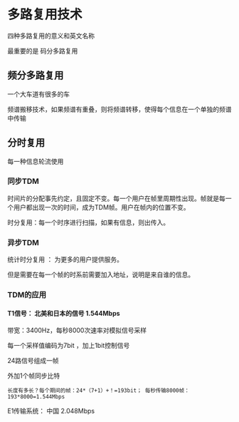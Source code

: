 # 多路复用技术
四种多路复用的意义和英文名称

最重要的是 码分多路复用

## 频分多路复用
一个大车道有很多的车

频谱搬移技术，如果频谱有重叠，则将频谱转移，使得每个信息在一个单独的频谱中传输

## 分时复用
每一种信息轮流使用

### 同步TDM
时间片的分配事先约定，且固定不变。每一个用户在帧里周期性出现。帧就是每一个用户都出现一次的时间，成为TDM帧。用户在帧内的位置不变。

时分复用：每一个时序进行扫描，如果有信息，则出传入。

### 异步TDM
统计时分复用 ： 为更多的用户提供服务。

但是需要在每一个帧的时系前需要加入地址，说明是来自谁的信息。

### TDM的应用
#### T1信号： 北美和日本的信号 1.544Mbps
带宽：3400Hz，每秒8000次速率对模拟信号采样

每一个采样值编码为7bit ，加上1bit控制信号

24路信号组成一帧

外加1个帧同步比特

`长度有多长？每个期间的帧：24*（7+1）+！=193bit； 每秒传输8000帧：193*8000=1.544Mbps`

E1传输系统： 中国 2.048Mbps








